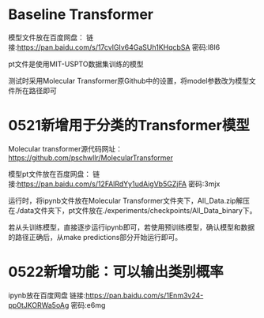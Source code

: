 # Baseline Transformer

模型文件放在百度网盘：
链接:https://pan.baidu.com/s/17cvlGIv64GaSUh1KHqcbSA  密码:l8l6

pt文件是使用MIT-USPTO数据集训练的模型

测试时采用Molecular Transformer原Github中的设置，将model参数改为模型文件所在路径即可

# 0521新增用于分类的Transformer模型

Molecular transformer源代码网址：
https://github.com/pschwllr/MolecularTransformer

模型pt文件放在百度网盘：
链接:https://pan.baidu.com/s/12FAlRdYy1udAigVb5GZjFA  密码:3mjx

运行时，将ipynb文件放在Molecular Transformer文件夹下，All_Data.zip解压在./data文件夹下，pt文件放在./experiments/checkpoints/All_Data_binary下。

若从头训练模型，直接逐步运行ipynb即可，若使用预训练模型，确认模型和数据的路径正确后，从make predictions部分开始运行即可。

# 0522新增功能：可以输出类别概率

ipynb放在百度网盘
链接:https://pan.baidu.com/s/1Enm3v24-pp0tJKORWa5oAg  密码:e6mg
